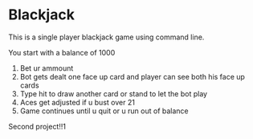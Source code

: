 # Blackjack
This is a single player blackjack game using command line. 

You start with a balance of 1000

1. Bet ur ammount
2. Bot gets dealt one face up card and player can see both his face up cards
3. Type hit to draw another card or stand to let the bot play
4. Aces get adjusted if u bust over 21
5. Game continues until u quit or u run out of balance


Second project!!1
